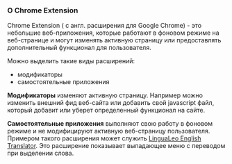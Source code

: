 ### О Chrome Extension

Chrome Extension ( с англ. расширения для Google Chrome) - это небольшие веб-приложения, которые работают в фоновом режиме на веб-странице и могут изменять активную страницу или предоставлять дополнительный функционал для пользователя.

Можно выделить такие виды расширений:

- модификаторы
- самостоятельные приложения

**Модификаторы** изменяют активную страницу. Например можно изменить внешний фид веб-сайта или добавить свой javascript файл, который добавит или уберет определенный функционал на сайте.

**Самостоятельные приложения** выполняют свою работу в фоновом режиме и не модифицируют активную веб-страницу пользователя. Примером такого расширения может служить [LinguaLeo English Translator](https://chrome.google.com/webstore/detail/lingualeo-english-transla/nglbhlefjhcjockellmeclkcijildjhi).
Это расширение показывает выпадающее меню с переводом при выделении слова.



